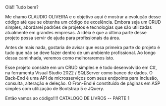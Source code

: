 Olá!! Tudo bem?

Me chamo CLAUDIO OLIVEIRA e o objetivo aqui é mostrar a evolução desse código até que se obtenha um código de excelência. 
Embora seja um CRUD simples, abordarei padrões de projetos e tecnologias que são utilizadas atualmente em grandes empresas.
A idéia é que a última parte desse projeto possa servir de ajuda para profissionais da área.  

Antes de mais nada, gostaria de avisar que essa primeira parte do projeto é tudo que não se deve fazer dentro de um ambiente profissional.
Ao longo dessa caminhada, veremos como melhoraremos isto.

Esse projeto consiste em um CRUD simples e é todo desenvolvido em C#, na ferramenta Visual Studio 2022 / SQLServer como banco de dados.
O Back-End é uma API de microsserviços com seus endpoints para inclusão, consulta, alteração e deleção.
O Fron-End é constituído de páginas em ASP simples com utilização de Bootstrap 5 e JQuery.

Então vamos ao código!!!!
CATALOGO DE LIVROS -- PARTE 1
